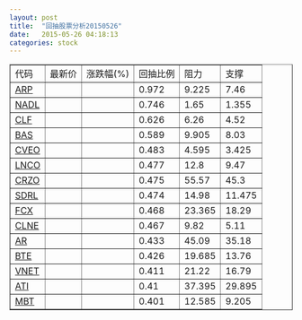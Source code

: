 ```yaml
---
layout: post
title:  "回抽股票分析20150526"
date:   2015-05-26 04:18:13
categories: stock
---
```

<script type="text/javascript">
var stockList = []
stockList.push('gb_arp');
stockList.push('gb_nadl');
stockList.push('gb_clf');
stockList.push('gb_bas');
stockList.push('gb_cveo');
stockList.push('gb_lnco');
stockList.push('gb_crzo');
stockList.push('gb_sdrl');
stockList.push('gb_fcx');
stockList.push('gb_clne');
stockList.push('gb_ar');
stockList.push('gb_bte');
stockList.push('gb_vnet');
stockList.push('gb_ati');
stockList.push('gb_mbt');
</script>
<table border="1">
 <tr>
 <td>代码</td>
 <td>最新价</td>
 <td>涨跌幅(%)</td>
 <td>回抽比例</td>
 <td>阻力</td>
 <td>支撑</td>
</tr>
  <tr id="arp">
  <td><a href="http://stock.finance.sina.com.cn/usstock/quotes/ARP.html" target="_blank">ARP</a></td><td></td><td></td><td>0.972</td><td>9.225</td><td>7.46</td></tr>
  <tr id="nadl">
  <td><a href="http://stock.finance.sina.com.cn/usstock/quotes/NADL.html" target="_blank">NADL</a></td><td></td><td></td><td>0.746</td><td>1.65</td><td>1.355</td></tr>
  <tr id="clf">
  <td><a href="http://stock.finance.sina.com.cn/usstock/quotes/CLF.html" target="_blank">CLF</a></td><td></td><td></td><td>0.626</td><td>6.26</td><td>4.52</td></tr>
  <tr id="bas">
  <td><a href="http://stock.finance.sina.com.cn/usstock/quotes/BAS.html" target="_blank">BAS</a></td><td></td><td></td><td>0.589</td><td>9.905</td><td>8.03</td></tr>
  <tr id="cveo">
  <td><a href="http://stock.finance.sina.com.cn/usstock/quotes/CVEO.html" target="_blank">CVEO</a></td><td></td><td></td><td>0.483</td><td>4.595</td><td>3.425</td></tr>
  <tr id="lnco">
  <td><a href="http://stock.finance.sina.com.cn/usstock/quotes/LNCO.html" target="_blank">LNCO</a></td><td></td><td></td><td>0.477</td><td>12.8</td><td>9.47</td></tr>
  <tr id="crzo">
  <td><a href="http://stock.finance.sina.com.cn/usstock/quotes/CRZO.html" target="_blank">CRZO</a></td><td></td><td></td><td>0.475</td><td>55.57</td><td>45.3</td></tr>
  <tr id="sdrl">
  <td><a href="http://stock.finance.sina.com.cn/usstock/quotes/SDRL.html" target="_blank">SDRL</a></td><td></td><td></td><td>0.474</td><td>14.98</td><td>11.475</td></tr>
  <tr id="fcx">
  <td><a href="http://stock.finance.sina.com.cn/usstock/quotes/FCX.html" target="_blank">FCX</a></td><td></td><td></td><td>0.468</td><td>23.365</td><td>18.29</td></tr>
  <tr id="clne">
  <td><a href="http://stock.finance.sina.com.cn/usstock/quotes/CLNE.html" target="_blank">CLNE</a></td><td></td><td></td><td>0.467</td><td>9.82</td><td>5.11</td></tr>
  <tr id="ar">
  <td><a href="http://stock.finance.sina.com.cn/usstock/quotes/AR.html" target="_blank">AR</a></td><td></td><td></td><td>0.433</td><td>45.09</td><td>35.18</td></tr>
  <tr id="bte">
  <td><a href="http://stock.finance.sina.com.cn/usstock/quotes/BTE.html" target="_blank">BTE</a></td><td></td><td></td><td>0.426</td><td>19.685</td><td>13.76</td></tr>
  <tr id="vnet">
  <td><a href="http://stock.finance.sina.com.cn/usstock/quotes/VNET.html" target="_blank">VNET</a></td><td></td><td></td><td>0.411</td><td>21.22</td><td>16.79</td></tr>
  <tr id="ati">
  <td><a href="http://stock.finance.sina.com.cn/usstock/quotes/ATI.html" target="_blank">ATI</a></td><td></td><td></td><td>0.41</td><td>37.395</td><td>29.895</td></tr>
  <tr id="mbt">
  <td><a href="http://stock.finance.sina.com.cn/usstock/quotes/MBT.html" target="_blank">MBT</a></td><td></td><td></td><td>0.401</td><td>12.585</td><td>9.205</td></tr>
</table>
